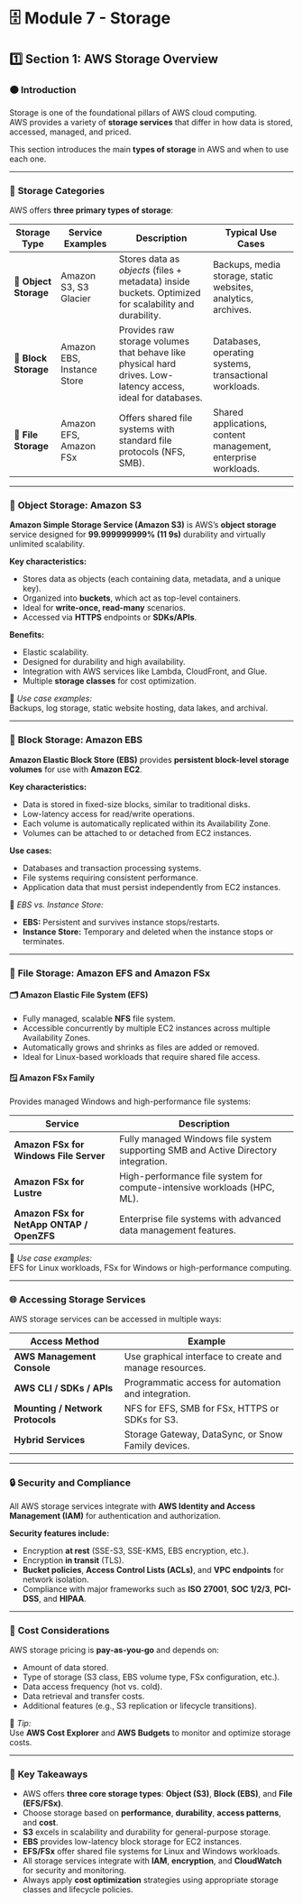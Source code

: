 # 🗄️ **Module 7 - Storage**
## 1️⃣ **Section 1: AWS Storage Overview**

### 🟠 **Introduction**

Storage is one of the foundational pillars of AWS cloud computing.  
AWS provides a variety of **storage services** that differ in how data is stored, accessed, managed, and priced.  

This section introduces the main **types of storage** in AWS and when to use each one.

---

### 💾 **Storage Categories**

AWS offers **three primary types of storage**:

| **Storage Type** | **Service Examples** | **Description** | **Typical Use Cases** |
|------------------|----------------------|------------------|------------------------|
| 🧩 **Object Storage** | Amazon S3, S3 Glacier | Stores data as *objects* (files + metadata) inside buckets. Optimized for scalability and durability. | Backups, media storage, static websites, analytics, archives. |
| 💽 **Block Storage** | Amazon EBS, Instance Store | Provides raw storage volumes that behave like physical hard drives. Low-latency access, ideal for databases. | Databases, operating systems, transactional workloads. |
| 📁 **File Storage** | Amazon EFS, Amazon FSx | Offers shared file systems with standard file protocols (NFS, SMB). | Shared applications, content management, enterprise workloads. |

---

### 🧩 **Object Storage: Amazon S3**

**Amazon Simple Storage Service (Amazon S3)** is AWS’s **object storage** service designed for **99.999999999% (11 9s)** durability and virtually unlimited scalability.

**Key characteristics:**
- Stores data as objects (each containing data, metadata, and a unique key).
- Organized into **buckets**, which act as top-level containers.
- Ideal for **write-once, read-many** scenarios.
- Accessed via **HTTPS** endpoints or **SDKs/APIs**.

**Benefits:**
- Elastic scalability.
- Designed for durability and high availability.
- Integration with AWS services like Lambda, CloudFront, and Glue.
- Multiple **storage classes** for cost optimization.

🧠 *Use case examples:*  
Backups, log storage, static website hosting, data lakes, and archival.

---

### 💽 **Block Storage: Amazon EBS**

**Amazon Elastic Block Store (EBS)** provides **persistent block-level storage volumes** for use with **Amazon EC2**.

**Key characteristics:**
- Data is stored in fixed-size blocks, similar to traditional disks.
- Low-latency access for read/write operations.
- Each volume is automatically replicated within its Availability Zone.
- Volumes can be attached to or detached from EC2 instances.

**Use cases:**
- Databases and transaction processing systems.
- File systems requiring consistent performance.
- Application data that must persist independently from EC2 instances.

🧠 *EBS vs. Instance Store:*  
- **EBS:** Persistent and survives instance stops/restarts.  
- **Instance Store:** Temporary and deleted when the instance stops or terminates.

---

### 📁 **File Storage: Amazon EFS and Amazon FSx**

#### 🗂️ **Amazon Elastic File System (EFS)**
- Fully managed, scalable **NFS** file system.
- Accessible concurrently by multiple EC2 instances across multiple Availability Zones.
- Automatically grows and shrinks as files are added or removed.
- Ideal for Linux-based workloads that require shared file access.

#### 🪟 **Amazon FSx Family**
Provides managed Windows and high-performance file systems:

| Service | Description |
|----------|-------------|
| **Amazon FSx for Windows File Server** | Fully managed Windows file system supporting SMB and Active Directory integration. |
| **Amazon FSx for Lustre** | High-performance file system for compute-intensive workloads (HPC, ML). |
| **Amazon FSx for NetApp ONTAP / OpenZFS** | Enterprise file systems with advanced data management features. |

🧠 *Use case examples:*  
EFS for Linux workloads, FSx for Windows or high-performance computing.

---

### 🌐 **Accessing Storage Services**

AWS storage services can be accessed in multiple ways:

| Access Method | Example |
|----------------|----------|
| **AWS Management Console** | Use graphical interface to create and manage resources. |
| **AWS CLI / SDKs / APIs** | Programmatic access for automation and integration. |
| **Mounting / Network Protocols** | NFS for EFS, SMB for FSx, HTTPS or SDKs for S3. |
| **Hybrid Services** | Storage Gateway, DataSync, or Snow Family devices. |

---

### 🔒 **Security and Compliance**

All AWS storage services integrate with **AWS Identity and Access Management (IAM)** for authentication and authorization.  

**Security features include:**
- Encryption **at rest** (SSE-S3, SSE-KMS, EBS encryption, etc.).  
- Encryption **in transit** (TLS).  
- **Bucket policies**, **Access Control Lists (ACLs)**, and **VPC endpoints** for network isolation.  
- Compliance with major frameworks such as **ISO 27001**, **SOC 1/2/3**, **PCI-DSS**, and **HIPAA**.

---

### 🧮 **Cost Considerations**

AWS storage pricing is **pay-as-you-go** and depends on:
- Amount of data stored.
- Type of storage (S3 class, EBS volume type, FSx configuration, etc.).
- Data access frequency (hot vs. cold).
- Data retrieval and transfer costs.
- Additional features (e.g., S3 replication or lifecycle transitions).

🧠 *Tip:*  
Use **AWS Cost Explorer** and **AWS Budgets** to monitor and optimize storage costs.

---

### 🧠 **Key Takeaways**

- AWS offers **three core storage types**: **Object (S3)**, **Block (EBS)**, and **File (EFS/FSx)**.  
- Choose storage based on **performance**, **durability**, **access patterns**, and **cost**.  
- **S3** excels in scalability and durability for general-purpose storage.  
- **EBS** provides low-latency block storage for EC2 instances.  
- **EFS/FSx** offer shared file systems for Linux and Windows workloads.  
- All storage services integrate with **IAM**, **encryption**, and **CloudWatch** for security and monitoring.  
- Always apply **cost optimization** strategies using appropriate storage classes and lifecycle policies.
